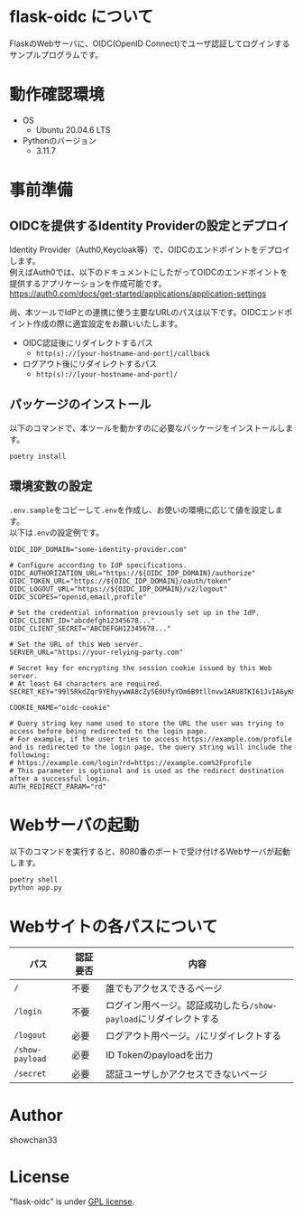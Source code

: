 # flask-oidc について

FlaskのWebサーバに、OIDC(OpenID Connect)でユーザ認証してログインするサンプルプログラムです。

# 動作確認環境

* OS
    * Ubuntu 20.04.6 LTS
* Pythonのバージョン
    * 3.11.7

# 事前準備

## OIDCを提供するIdentity Providerの設定とデプロイ

Identity Provider（Auth0,Keycloak等）で、OIDCのエンドポイントをデプロイします。<br>
例えばAuth0では、以下のドキュメントにしたがってOIDCのエンドポイントを提供するアプリケーションを作成可能です。<br>
https://auth0.com/docs/get-started/applications/application-settings

尚、本ツールでIdPとの連携に使う主要なURLのパスは以下です。OIDCエンドポイント作成の際に適宜設定をお願いいたします。
* OIDC認証後にリダイレクトするパス
    * ``http(s)://[your-hostname-and-port]/callback``
* ログアウト後にリダイレクトするパス
    * ``http(s)://[your-hostname-and-port]/``

## パッケージのインストール
以下のコマンドで、本ツールを動かすのに必要なパッケージをインストールします。

```
poetry install
```

## 環境変数の設定

``.env.sample``をコピーして``.env``を作成し、お使いの環境に応じて値を設定します。<br>
以下は``.env``の設定例です。

```sh:.env
OIDC_IDP_DOMAIN="some-identity-provider.com"

# Configure according to IdP specifications.
OIDC_AUTHORIZATION_URL="https://${OIDC_IDP_DOMAIN}/authorize"
OIDC_TOKEN_URL="https://${OIDC_IDP_DOMAIN}/oauth/token"
OIDC_LOGOUT_URL="https://${OIDC_IDP_DOMAIN}/v2/logout"
OIDC_SCOPES="openid,email,profile"

# Set the credential information previously set up in the IdP.
OIDC_CLIENT_ID="abcdefgh12345678..."
OIDC_CLIENT_SECRET="ABCDEFGH12345678..."

# Set the URL of this Web server.
SERVER_URL="https://your-relying-party.com"

# Secret key for encrypting the session cookie issued by this Web server.
# At least 64 characters are required.
SECRET_KEY="99l5RkdZqr9YEhyywWA8cZy5E0UfyYDm6B9tllnvw1ARU8TKI61JvIA6yKmJRwHzgdLfZwLK"

COOKIE_NAME="oidc-cookie"

# Query string key name used to store the URL the user was trying to access before being redirected to the login page.
# For example, if the user tries to access https://example.com/profile and is redirected to the login page, the query string will include the following:
# https://example.com/login?rd=https://example.com%2Fprofile
# This parameter is optional and is used as the redirect destination after a successful login.
AUTH_REDIRECT_PARAM="rd"
```

# Webサーバの起動

以下のコマンドを実行すると、8080番のポートで受け付けるWebサーバが起動します。

```
poetry shell
python app.py
```

# Webサイトの各パスについて

| パス | 認証要否 | 内容 |
| --- | --- | --- |
| ``/`` | 不要 | 誰でもアクセスできるページ |
| ``/login`` | 不要 | ログイン用ページ。認証成功したら``/show-payload``にリダイレクトする |
| ``/logout`` | 必要 | ログアウト用ページ。``/``にリダイレクトする |
| ``/show-payload`` | 必要 | ID Tokenのpayloadを出力 |
| ``/secret`` | 必要 | 認証ユーザしかアクセスできないページ |

# Author
 
showchan33

# License
"flask-oidc" is under [GPL license](https://www.gnu.org/licenses/licenses.en.html).
